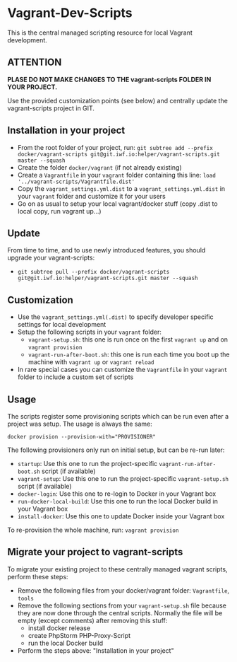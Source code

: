 Vagrant-Dev-Scripts
===================

This is the central managed scripting resource for local Vagrant development.


ATTENTION
---------

**PLASE DO NOT MAKE CHANGES TO THE vagrant-scripts FOLDER IN YOUR PROJECT.**

Use the provided customization points (see below) and centrally update the vagrant-scripts project in GIT.


Installation in your project
----------------------------

* From the root folder of your project, run:
  `git subtree add --prefix docker/vagrant-scripts git@git.iwf.io:helper/vagrant-scripts.git master --squash`
* Create the folder `docker/vagrant` (if not already existing)
* Create a `Vagrantfile` in your `vagrant` folder containing this line: `load '../vagrant-scripts/Vagrantfile.dist'`
* Copy the `vagrant_settings.yml.dist` to a `vagrant_settings.yml.dist` in your `vagrant` folder and customize it for your users
* Go on as usual to setup your local vagrant/docker stuff (copy .dist to local copy, run vagrant up...)


Update
------

From time to time, and to use newly introduced features, you should upgrade your vagrant-scripts:

* `git subtree pull --prefix docker/vagrant-scripts git@git.iwf.io:helper/vagrant-scripts.git master --squash`
 

Customization
-------------

* Use the `vagrant_settings.yml(.dist)` to specify developer specific settings for local development
* Setup the following scripts in your `vagrant` folder:
  * `vagrant-setup.sh`: this one is run once on the first `vagrant up` and on `vagrant provision`
  * `vagrant-run-after-boot.sh`: this one is run each time you boot up the machine with `vagrant up` or `vagrant reload`
* In rare special cases you can customize the `Vagrantfile` in your `vagrant` folder to include a custom set of scripts


Usage
-----

The scripts register some provisioning scripts which can be run even after a project was setup. The usage is always the same:

`docker provision --provision-with="PROVISIONER"`

The following provisioners only run on initial setup, but can be re-run later:

* `startup`: Use this one to run the project-specific `vagrant-run-after-boot.sh` script (if available)
* `vagrant-setup`: Use this one to run the project-specific `vagrant-setup.sh` script (if available)
* `docker-login`: Use this one to re-login to Docker in your Vagrant box
* `run-docker-local-build`: Use this one to run the local Docker build in your Vagrant box
* `install-docker`: Use this one to update Docker inside your Vagrant box

To re-provision the whole machine, run: `vagrant provision`


Migrate your project to vagrant-scripts
---------------------------------------

To migrate your existing project to these centrally managed vagrant scripts, perform these steps:

* Remove the following files from your docker/vagrant folder: `Vagrantfile`, `tools`
* Remove the following sections from your `vagrant-setup.sh` file because they are now done through the central scripts. Normally the file
  will be empty (except comments) after removing this stuff:
  * install docker release
  * create PhpStorm PHP-Proxy-Script
  * run the local Docker build
* Perform the steps above: "Installation in your project"

